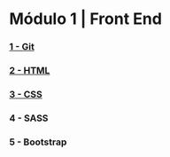 # Módulo 1 | Front End

### [1 - Git](https://github.com/angelprg/bootcamp/blob/main/modulo1/1-Git.md)
### [2 - HTML](https://github.com/angelprg/bootcamp/blob/main/modulo1/2-HTML.md)
### [3 - CSS](https://github.com/angelprg/bootcamp/blob/main/modulo1/3-CSS.md)
### 4 - SASS
### 5 - Bootstrap
